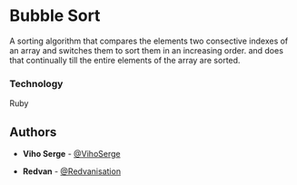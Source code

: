# Bubble Sort
A sorting algorithm that compares the elements two consective indexes of an array and switches them to sort them in an increasing order. and does that continually till the entire elements of the array are sorted.

### Technology

Ruby

## Authors

* **Viho Serge** - [@VihoSerge](https://github.com/VihoSerge)

* **Redvan** - [@Redvanisation](https://github.com/Redvanisation)
